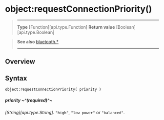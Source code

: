 # object:requestConnectionPriority()

> --------------------- ------------------------------------------------------------------------------------------
> __Type__              [Function][api.type.Function]
> __Return value__      [Boolean][api.type.Boolean]


> __See also__          [bluetooth.*](/plugin/bluetooth.md)
> --------------------- ------------------------------------------------------------------------------------------

## Overview

## Syntax

	object:requestConnectionPriority( priority )

##### priority ~^(required)^~
_[String][api.type.String]._ `"high"`, `"low power"` or `"balanced"`.